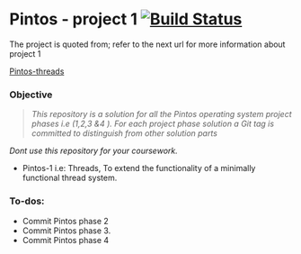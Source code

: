 # Pintos - project 1 [![Build Status](https://travis-ci.com/Ziyadelbanna/Pintos-1.svg?branch=master)](https://travis-ci.com/Ziyadelbanna/Pintos-1)

The project is quoted from; refer to the next url for more information about project 1

[Pintos-threads](http://web.stanford.edu/class/cs140/projects/pintos/pintos_1.html#SEC15)

### Objective

>_This repository is a solution for all the Pintos operating system project phases i.e (1,2,3 &4 ). For each project phase solution a Git tag is committed to distinguish from other solution parts_

_Dont use this repository for your coursework._

* Pintos-1 i.e: Threads, To extend the functionality of a minimally functional thread system.


### To-dos:
* Commit Pintos phase 2
* Commit Pintos phase 3.
* Commit Pintos phase 4
